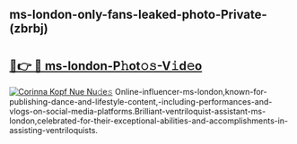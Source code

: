 ## ms-london-only-fans​-leaked-photo​-Private-(zbrbj)


# <h2><a href="https://mediaupload.pro?title=ms-london&ref=git">🔗👉 🔴 ms-london-P𝚑ot𝚘𝚜-V𝚒d𝚎o</a></h2>

[![Corinna Kopf Nue Nu𝚍e𝚜](https://i.imgur.com/0qMVB7G.gif)](https://mediaupload.pro?title=ms-london&ref=git)
Online-influencer-ms-london,known-for-publishing-dance-and-lifestyle-content,-including-performances-and-vlogs-on-social-media-platforms.Brilliant-ventriloquist-assistant-ms-london,celebrated-for-their-exceptional-abilities-and-accomplishments-in-assisting-ventriloquists.  